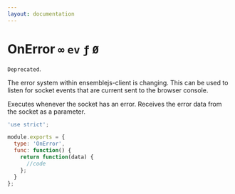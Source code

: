 ```yaml
---
layout: documentation
---
```


# OnError `∞` `ev` `ƒ` `Ø`

`Deprecated`.

The error system within ensemblejs-client is changing. This can be used to listen for socket events that are current sent to the browser console.

Executes whenever the socket has an error. Receives the error data from the socket as a parameter.

~~~javascript
'use strict';

module.exports = {
  type: 'OnError',
  func: function() {
    return function(data) {
      //code
    };
  }
};
~~~